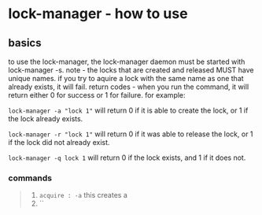 
# lock-manager - how to use

## basics

to use the lock-manager, the lock-manager daemon must be started with lock-manager -s.
note - the locks that are created and released MUST have unique names. if you try to aquire a lock with the same name as one that already exists, it will fail.
return codes - when you run the command, it will return either 0 for success or 1 for failure. for example:

`lock-manager -a "lock 1"` will return 0 if it is able to create the lock, or 1 if the lock already exists.

`lock-manager -r "lock 1"` will return 0 if it was able to release the lock, or 1 if the lock did not already exist.

`lock-manager -q lock 1` will return 0 if the lock exists, and 1 if it does not.

### commands

> 1. `acquire : -a` this creates a
> 2. `` 
